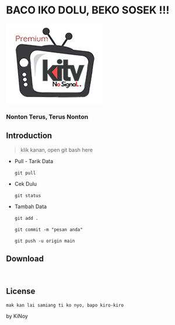 # BACO IKO DOLU, BEKO SOSEK !!!

![KiTV](KiTV_icon.png?raw=true)

### Nonton Terus, Terus Nonton

## Introduction 

> klik kanan, open git bash here

* Pull - Tarik Data

	`git pull`


* Cek Dulu

	`git status`


* Tambah Data
	
	`git add .`

	`git commit -m "pesan anda"`

	`git push -u origin main`




## Download
[<img src="https://i.postimg.cc/y6S6nS11/Ki-TV-down.png"
     alt=""
     height="80">](https://s.id/KiTV_)









## License

```
mak kan lai samiang ti ko nyo, bapo kiro-kiro
```


by KiNoy
